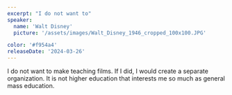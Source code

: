 ```yaml
---
excerpt: "I do not want to"
speaker:
  name: 'Walt Disney'
  picture: '/assets/images/Walt_Disney_1946_cropped_100x100.JPG'

color: '#f954a4'
releaseDate: '2024-03-26'
---
```

I do not want to make teaching films. If I did, I would create a separate organization. It is not higher education that interests me so much as general mass education.

